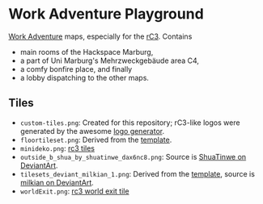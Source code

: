 # Work Adventure Playground

[Work Adventure][workadventure] maps, especially for the [rC3][rc3-howto]. Contains

- main rooms of the Hackspace Marburg,
- a part of Uni Marburg's Mehrzweckgebäude area C4,
- a comfy bonfire place, and finally
- a lobby dispatching to the other maps.


## Tiles

- `custom-tiles.png`: Created for this repository; rC3-like logos were generated by the awesome [logo generator][logogenerator].
- `floortileset.png`: Derived from the [template][workadventure-template].
- `minideko.png`: [rc3 tiles][rc3-tiles]
- `outside_b_shua_by_shuatinwe_dax6nc8.png`: Source is [ShuaTinwe on DeviantArt](https://www.deviantart.com/shuatinwe/art/Outside-B-Shua-660399272).
- `tilesets_deviant_milkian_1.png`: Derived from the [template][workadventure-template], source is [milkian on DeviantArt](https://www.deviantart.com/milkian/art/Tilesets-FSM-RM2K3-para-VX-Ace-Set-Escritorio-651542743).
- `worldExit.png`: [rc3 world exit tile][rc3-tiles]


[logogenerator]: https://logogenerator.rc3.world/
[rc3-howto]: https://howto.rc3.world/maps.html
[rc3-tiles]: https://tiles.rc3.world/
[workadventure-template]: https://github.com/thecodingmachine/workadventure-map-starter-kit
[workadventure]: https://workadventu.re/
